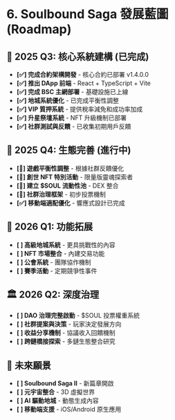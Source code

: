 # 6. Soulbound Saga 發展藍圖 (Roadmap)

## 📌 2025 Q3: 核心系統建構 (已完成)
* **[✅] 完成合約架構開發** - 核心合約已部署 v1.4.0.0
* **[✅] 推出 DApp 前端** - React + TypeScript + Vite
* **[✅] 完成 BSC 主網部署** - 基礎設施已上線
* **[✅] 地城系統優化** - 已完成平衡性調整
* **[✅] VIP 質押系統** - 提供稅率減免和成功率加成
* **[✅] 升星祭壇系統** - NFT 升級機制已部署
* **[✅] 社群測試與反饋** - 已收集初期用戶反饋

## 🚀 2025 Q4: 生態完善 (進行中)
* **[🔄] 遊戲平衡性調整** - 根據社群反饋優化
* **[🔄] 創世 NFT 特別活動** - 限量版靈魂探索者
* **[🔄] 建立 $SOUL 流動性池** - DEX 整合
* **[🔄] 社群治理框架** - 初步投票機制
* **[✅] 移動端適配優化** - 響應式設計已完成

## 🌟 2026 Q1: 功能拓展
* **[ ] 高級地城系統** - 更具挑戰性的內容
* **[ ] NFT 市場整合** - 內建交易功能
* **[ ] 公會系統** - 團隊協作機制
* **[ ] 賽季活動** - 定期競爭性事件

## 🏛️ 2026 Q2: 深度治理
* **[ ] DAO 治理完整啟動** - $SOUL 投票權重系統
* **[ ] 社群提案與決策** - 玩家決定發展方向
* **[ ] 收益分享機制** - 協議收入回饋機制
* **[ ] 跨鏈橋接探索** - 多鏈生態整合研究

## 🔮 未來願景
* **[ ] Soulbound Saga II** - 新篇章開啟
* **[ ] 元宇宙整合** - 3D 虛擬世界
* **[ ] AI 驅動地城** - 動態生成內容
* **[ ] 移動端支援** - iOS/Android 原生應用